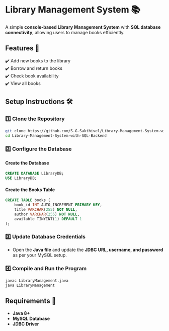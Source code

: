 # Library Management System 📚  

A simple **console-based Library Management System** with **SQL database connectivity**, allowing users to manage books efficiently.  

## Features 🚀  

✔️ Add new books to the library  
✔️ Borrow and return books  
✔️ Check book availability  
✔️ View all books  

## Setup Instructions 🛠️  

### 1️⃣ Clone the Repository  
```sh
git clone https://github.com/S-G-Sakthivel/Library-Management-System-with-SQL-Backend.git
cd Library-Management-System-with-SQL-Backend
```

### 2️⃣ Configure the Database  

#### Create the Database  
```sql
CREATE DATABASE LibraryDB;
USE LibraryDB;
```

#### Create the Books Table  
```sql
CREATE TABLE books (
    book_id INT AUTO_INCREMENT PRIMARY KEY,
    title VARCHAR(255) NOT NULL,
    author VARCHAR(255) NOT NULL,
    available TINYINT(1) DEFAULT 1
);
```

### 3️⃣ Update Database Credentials  
- Open the **Java file** and update the **JDBC URL, username, and password** as per your MySQL setup.  

### 4️⃣ Compile and Run the Program  
```sh
javac LibraryManagement.java
java LibraryManagement
```

## Requirements 📌  
- **Java 8+**  
- **MySQL Database**  
- **JDBC Driver**  
